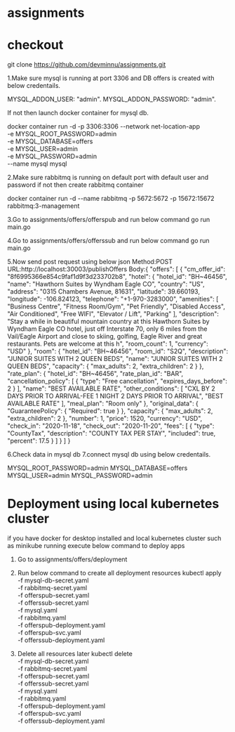 # assignments

# checkout

git clone https://github.com/devminnu/assignments.git

1.Make sure mysql is running at port 3306 and DB offers is created with below credentails.

MYSQL_ADDON_USER: "admin".
MYSQL_ADDON_PASSWORD: "admin".

If not then launch docker container for mysql db.

docker container run -d -p 3306:3306 --network net-location-app \
-e MYSQL_ROOT_PASSWORD=admin \
-e MYSQL_DATABASE=offers \
-e MYSQL_USER=admin \
-e MYSQL_PASSWORD=admin \
--name mysql mysql

2.Make sure rabbitmq is running on default port with default user and password
if not then create rabbitmq container

docker container run -d --name rabbitmq -p 5672:5672 -p 15672:15672 rabbitmq:3-management

3.Go to assignments/offers/offerspub and run below command
go run main.go

4.Go to assignments/offers/offerssub and run below command
go run main.go

5.Now send post request using below json
Method:POST
URL:http://localhost:30003/publishOffers
Body:{
"offers": [
{
"cm_offer_id": "8f6995366e854c9faf1d9f3d233702b8",
"hotel": {
"hotel_id": "BH~46456",
"name": "Hawthorn Suites by Wyndham Eagle CO",
"country": "US",
"address": "0315 Chambers Avenue, 81631",
"latitude": 39.660193,
"longitude": -106.824123,
"telephone": "+1-970-3283000",
"amenities": [
"Business Centre",
"Fitness Room/Gym",
"Pet Friendly",
"Disabled Access",
"Air Conditioned",
"Free WIFI",
"Elevator / Lift",
"Parking"
],
"description": "Stay a while in beautiful mountain country at this Hawthorn Suites by Wyndham Eagle CO hotel, just off Interstate 70, only 6 miles from the Vail/Eagle Airport and close to skiing, golfing, Eagle River and great restaurants. Pets are welcome at this h",
"room_count": 1,
"currency": "USD"
},
"room": {
"hotel_id": "BH~46456",
"room_id": "S2Q",
"description": "JUNIOR SUITES WITH 2 QUEEN BEDS",
"name": "JUNIOR SUITES WITH 2 QUEEN BEDS",
"capacity": {
"max_adults": 2,
"extra_children": 2
}
},
"rate_plan": {
"hotel_id": "BH~46456",
"rate_plan_id": "BAR",
"cancellation_policy": [
{
"type": "Free cancellation",
"expires_days_before": 2
}
],
"name": "BEST AVAILABLE RATE",
"other_conditions": [
"CXL BY 2 DAYS PRIOR TO ARRIVAL-FEE 1 NIGHT 2 DAYS PRIOR TO ARRIVAL",
"BEST AVAILABLE RATE"
],
"meal_plan": "Room only"
},
"original_data": {
"GuaranteePolicy": {
"Required": true
}
},
"capacity": {
"max_adults": 2,
"extra_children": 2
},
"number": 1,
"price": 1520,
"currency": "USD",
"check_in": "2020-11-18",
"check_out": "2020-11-20",
"fees": [
{
"type": "CountyTax",
"description": "COUNTY TAX PER STAY",
"included": true,
"percent": 17.5
}
]
}
]
}

6.Check data in mysql db
7.connect mysql db using below credentails.

MYSQL_ROOT_PASSWORD=admin
MYSQL_DATABASE=offers
MYSQL_USER=admin
MYSQL_PASSWORD=admin

# Deployment using local kubernetes cluster

if you have docker for desktop installed and local kubernetes cluster such as minikube running execute below command to deploy apps

1. Go to assignments/offers/deployment

2. Run below command to create all deployment resources
   kubectl apply \
   -f mysql-db-secret.yaml \
   -f rabbitmq-secret.yaml \
   -f offerspub-secret.yaml \
   -f offerssub-secret.yaml \
   -f mysql.yaml \
   -f rabbitmq.yaml \
   -f offerspub-deployment.yaml \
   -f offerspub-svc.yaml \
   -f offerssub-deployment.yaml

3. Delete all resources later
   kubectl delete \
   -f mysql-db-secret.yaml \
   -f rabbitmq-secret.yaml \
   -f offerspub-secret.yaml \
   -f offerssub-secret.yaml \
   -f mysql.yaml \
   -f rabbitmq.yaml \
   -f offerspub-deployment.yaml \
   -f offerspub-svc.yaml \
   -f offerssub-deployment.yaml
